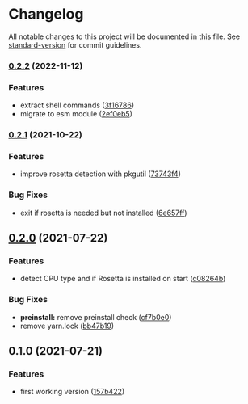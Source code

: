 # Changelog

All notable changes to this project will be documented in this file. See [standard-version](https://github.com/conventional-changelog/standard-version) for commit guidelines.

### [0.2.2](https://github.com/FdezRomero/rosetta-cli/compare/v0.2.1...v0.2.2) (2022-11-12)


### Features

* extract shell commands ([3f16786](https://github.com/FdezRomero/rosetta-cli/commit/3f1678637290cfc789adc548f96bc5230374c13a))
* migrate to esm module ([2ef0eb5](https://github.com/FdezRomero/rosetta-cli/commit/2ef0eb5eff64417e65dbe5792acb7df5ee1fae49))

### [0.2.1](https://github.com/FdezRomero/rosetta-cli/compare/v0.2.0...v0.2.1) (2021-10-22)


### Features

* improve rosetta detection with pkgutil ([73743f4](https://github.com/FdezRomero/rosetta-cli/commit/73743f478b82320b824d96a2c72fc588fb0a578b))


### Bug Fixes

* exit if rosetta is needed but not installed ([6e657ff](https://github.com/FdezRomero/rosetta-cli/commit/6e657ff0661561bc6b8ab7e0cbf347951b5da297))

## [0.2.0](https://github.com/FdezRomero/rosetta-cli/compare/v0.1.0...v0.2.0) (2021-07-22)


### Features

* detect CPU type and if Rosetta is installed on start ([c08264b](https://github.com/FdezRomero/rosetta-cli/commit/c08264b650dd23c744fd846e41f4b440c7d59cab))


### Bug Fixes

* **preinstall:** remove preinstall check ([cf7b0e0](https://github.com/FdezRomero/rosetta-cli/commit/cf7b0e06985cdd8af0c32c53ea999335a4db72fd))
* remove yarn.lock ([bb47b19](https://github.com/FdezRomero/rosetta-cli/commit/bb47b19bc8492a2fdfd6a5bf99bf72f7aaae6963))

## 0.1.0 (2021-07-21)


### Features

* first working version ([157b422](https://github.com/FdezRomero/rosetta-cli/commit/157b422fea001057d6821993f5187e7a1dfa49bf))
